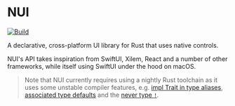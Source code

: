 # NUI

[![Build](https://github.com/fwcd/nui/actions/workflows/build.yml/badge.svg)](https://github.com/fwcd/nui/actions/workflows/build.yml)

A declarative, cross-platform UI library for Rust that uses native controls.

NUI's API takes inspiration from SwiftUI, Xilem, React and a number of other frameworks, while itself using SwiftUI under the hood on macOS.

> Note that NUI currently requires using a nightly Rust toolchain as it uses some unstable compiler features, e.g. [impl Trait in type aliases](https://github.com/rust-lang/rust/issues/63063), [associated type defaults](https://github.com/rust-lang/rust/issues/29661) and the [never type `!`](https://github.com/rust-lang/rust/issues/35121).
